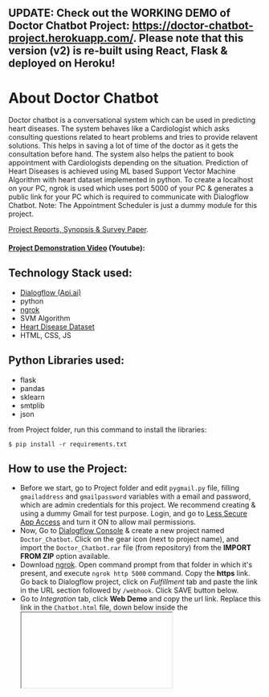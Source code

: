 ## UPDATE: Check out the WORKING DEMO of Doctor Chatbot Project: https://doctor-chatbot-project.herokuapp.com/. Please note that this version (v2) is re-built using React, Flask & deployed on Heroku!

About Doctor Chatbot
===
Doctor chatbot is a conversational system which can be used in predicting heart diseases. The system behaves like a Cardiologist which asks consulting questions related to heart problems and tries to provide relavent solutions. This helps in saving a lot of time of the doctor as it gets the consultation before hand. The system also helps the patient to book appointment with Cardiologists depending on the situation.
Prediction of Heart Diseases is achieved using ML based Support Vector Machine Algorithm with heart dataset implemented in python. To create a localhost on your PC, ngrok is used which uses port 5000 of your PC & generates a public link for your PC which is required to communicate with Dialogflow Chatbot. 
Note: The Appointment Scheduler is just a dummy module for this project.



[Project Reports, Synopsis & Survey Paper](https://drive.google.com/drive/folders/1_aEZQs0RKcXmu55yPht6UxMWTdwJrvaY?usp=sharing).

#### [Project Demonstration Video](https://youtu.be/p3QAyCCfmLI/) (Youtube):

Technology Stack used:
---
* [Dialogflow (Api.ai)](https://dialogflow.com/)
* python
* [ngrok](https://ngrok.com/)
* SVM Algorithm
* [Heart Disease Dataset](https://www.kaggle.com/ronitf/heart-disease-uci/)
* HTML, CSS, JS

Python Libraries used:
---
* flask
* pandas
* sklearn
* smtplib
* json

from Project folder, run this command to install the libraries:
```
$ pip install -r requirements.txt
```

How to use the Project:
---
* Before we start, go to Project folder and edit `pygmail.py` file, filling `gmailaddress` and `gmailpassword` variables with a email and password, which are admin credentials for this project. We recommend creating & using a dummy Gmail for test purpose. Login, and go to [Less Secure App Access](https://myaccount.google.com/lesssecureapps) and turn it ON to allow mail permissions.
* Now, Go to [Dialogflow Console](https://dialogflow.cloud.google.com/#/login/) & create a new project named `Doctor_Chatbot`. Click on the gear icon (next to project name), and import the `Doctor_Chatbot.rar` file (from repository) from the **IMPORT FROM ZIP** option available. 
* Download [ngrok](https://ngrok.com/download/). Open command prompt from that folder in which it's present, and execute `ngrok http 5000` command. Copy the **https** link. Go back to Dialogflow project, click on *Fulfillment* tab and paste the link in the URL section followed by `/webhook`. Click SAVE button below.
* Go to *Integration* tab, click **Web Demo** and copy the url link. Replace this link in the `Chatbot.html` file, down below inside the <iframe> where the src url is present.
* Next, run `connection.py` file from the Project folder (repository). Open a browser, and enter `localhost:5000` or `127.0.0.1:5000` to execute the interface.
* Watch the [Project video](https://youtu.be/p3QAyCCfmLI/) to check its working.

### Project Screenshot
![Screenshot 1](https://user-images.githubusercontent.com/66524582/83961537-b524ff80-a8b1-11ea-86d3-bf5a58401795.png)
